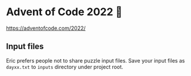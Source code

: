 # Advent of Code 2022 🦀

https://adventofcode.com/2022/

## Input files

Eric prefers people not to share puzzle input files. Save your input files as `dayxx.txt` to `inputs` directory under project root.
